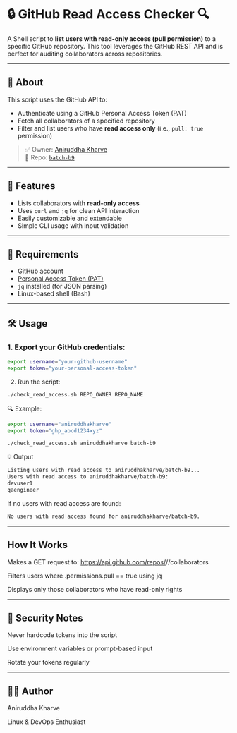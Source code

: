 # 🔒 GitHub Read Access Checker 🔍

A Shell script to **list users with read-only access (pull permission)** to a specific GitHub repository. This tool leverages the GitHub REST API and is perfect for auditing collaborators across repositories.

---

## 📜 About

This script uses the GitHub API to:
- Authenticate using a GitHub Personal Access Token (PAT)
- Fetch all collaborators of a specified repository
- Filter and list users who have **read access only** (i.e., `pull: true` permission)

> ✅ Owner: [Aniruddha Kharve](https://www.linkedin.com/in/aniruddhakharve)  
> 📁 Repo: [`batch-b9`](https://github.com/Aniruddhakharve/batch-b9)

---

## 🚀 Features

- Lists collaborators with **read-only access**
- Uses `curl` and `jq` for clean API interaction
- Easily customizable and extendable
- Simple CLI usage with input validation

---

## 📂 Requirements

- GitHub account
- [Personal Access Token (PAT)](https://github.com/settings/tokens)
- `jq` installed (for JSON parsing)
- Linux-based shell (Bash)

---

## 🛠️ Usage

### 1. Export your GitHub credentials:

```bash
export username="your-github-username"
export token="your-personal-access-token"
```

2. Run the script:
```bash
./check_read_access.sh REPO_OWNER REPO_NAME
```
🔍 Example:
```bash
export username="aniruddhakharve"
export token="ghp_abcd1234xyz"

./check_read_access.sh aniruddhakharve batch-b9
```
💡 Output
```bash
Listing users with read access to aniruddhakharve/batch-b9...
Users with read access to aniruddhakharve/batch-b9:
devuser1
qaengineer
```
If no users with read access are found:
```bash
No users with read access found for aniruddhakharve/batch-b9.
```
---
 How It Works
---
 
Makes a GET request to:
https://api.github.com/repos/<owner>/<repo>/collaborators

Filters users where .permissions.pull == true using jq

Displays only those collaborators who have read-only rights

---

🔐 Security Notes
---

Never hardcode tokens into the script

Use environment variables or prompt-based input

Rotate your tokens regularly

---

🙋‍♂️ Author
---

Aniruddha Kharve

Linux & DevOps Enthusiast

